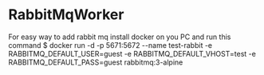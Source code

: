 # RabbitMqWorker

For easy way to add rabbit mq install docker on you PC and run this command 
$ docker run -d -p 5671:5672 --name test-rabbit -e RABBITMQ_DEFAULT_USER=guest -e RABBITMQ_DEFAULT_VHOST=test -e RABBITMQ_DEFAULT_PASS=guest rabbitmq:3-alpine
